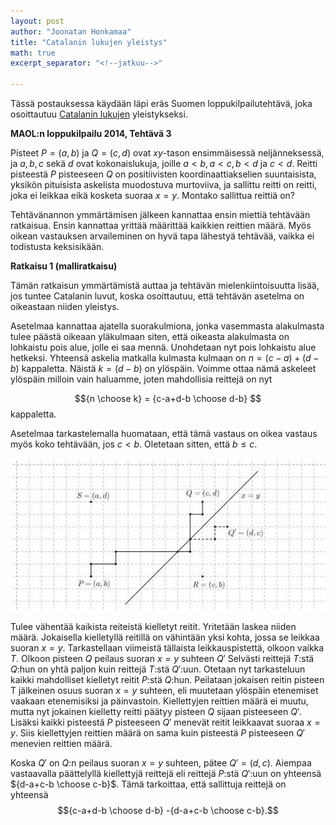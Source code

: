 ```yaml
---
layout: post
author: "Joonatan Honkamaa"
title: "Catalanin lukujen yleistys"
math: true
excerpt_separator: "<!--jatkuu-->"

---
```


Tässä postauksessa käydään läpi eräs Suomen loppukilpailutehtävä, joka osoittautuu [Catalanin lukujen](https://blog.matematiikkakilpailut.fi/2018/03/29/Catalanin-luvut.html) yleistykseksi.


**MAOL:n loppukilpailu 2014, Tehtävä 3**

Pisteet $P = (a, b)$ ja $Q = (c, d)$ ovat $xy$-tason ensimmäisessä neljänneksessä, ja $a, b, c$ sekä $d$ ovat kokonaislukuja, joille $a<b, a<c, b<d$ ja $c<d$. Reitti pisteestä $P$ pisteeseen $Q$ on positiivisten koordinaattiakselien suuntaisista, yksikön pituisista askelista muodostuva murtoviiva, ja sallittu reitti on reitti, joka ei leikkaa eikä kosketa suoraa $x = y$. Montako sallittua reittiä on?


<!--jatkuu-->


Tehtävänannon ymmärtämisen jälkeen kannattaa ensin miettiä tehtävään ratkaisua. Ensin kannattaa yrittää määrittää kaikkien reittien määrä. Myös oikean vastauksen arvaileminen on hyvä tapa lähestyä tehtävää, vaikka ei todistusta keksisikään.

**Ratkaisu 1 (malliratkaisu)**

Tämän ratkaisun ymmärtämistä auttaa ja tehtävän mielenkiintoisuutta lisää, jos tuntee Catalanin luvut, koska osoittautuu, että tehtävän asetelma on oikeastaan niiden yleistys.

Asetelmaa kannattaa ajatella suorakulmiona, jonka vasemmasta alakulmasta tulee päästä oikeaan yläkulmaan siten, että oikeasta alakulmasta on lohkaistu pois alue, jolle ei saa mennä. Unohdetaan nyt pois lohkaistu alue hetkeksi. Yhteensä askelia matkalla kulmasta kulmaan on $n=(c-a)+(d-b)$ kappaletta. Näistä $k=(d-b)$ on ylöspäin. Voimme ottaa nämä askeleet ylöspäin milloin vain haluamme, joten mahdollisia reittejä on nyt

$${n \choose k} = {c-a+d-b \choose d-b} $$
kappaletta.

Asetelmaa tarkastelemalla huomataan, että tämä vastaus on oikea vastaus myös koko tehtävään, jos $c<b$. Oletetaan sitten, että $b \le c$.

![Kuva tilanteesta. Lähde: malliratkaisu](/assets/images/Catalan-yleistys.jpg "Kuva tilanteesta")


Tulee vähentää kaikista reiteistä kielletyt reitit. Yritetään laskea niiden määrä. Jokaisella kielletyllä reitillä on vähintään yksi kohta, jossa se leikkaa suoran $x=y$. Tarkastellaan viimeistä tällaista leikkauspistettä, olkoon vaikka $T$. Olkoon pisteen $Q$ peilaus suoran $x=y$ suhteen $Q'$ Selvästi reittejä $T$:stä $Q$:hun on yhtä paljon kuin reittejä $T$:stä $Q'$:uun. Otetaan nyt tarkasteluun kaikki mahdolliset kielletyt reitit $P$:stä $Q$:hun. Peilataan jokaisen reitin pisteen T jälkeinen osuus suoran $x=y$ suhteen, eli muutetaan ylöspäin etenemiset vaakaan etenemisiksi ja päinvastoin. Kiellettyjen reittien määrä ei muutu, mutta nyt jokainen kielletty reitti päätyy pisteen $Q$ sijaan pisteeseen $Q'$. Lisäksi kaikki pisteestä $P$ pisteeseen $Q'$ menevät reitit leikkaavat suoraa $x=y$. Siis kiellettyjen reittien määrä on sama kuin pisteestä $P$ pisteeseen $Q'$ menevien reittien määrä.

Koska $Q'$ on $Q$:n peilaus suoran $x=y$ suhteen, pätee $Q'=(d, c)$. Aiempaa vastaavalla päättelyllä kiellettyjä reittejä eli reittejä $P$:stä $Q'$:uun on yhteensä ${d-a+c-b \choose c-b}$. Tämä tarkoittaa, että sallittuja reittejä on yhteensä $${c-a+d-b \choose d-b} -{d-a+c-b \choose c-b}.$$
